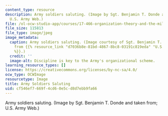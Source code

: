 ```yaml
---
content_type: resource
description: Army soldiers saluting. (Image by Sgt. Benjamin T. Donde and taken from;
  U.S. Army Web.)
file: /ol-ocw-studio-app/courses/17-466-organization-theory-and-the-military-spring-2003/cf546ef7669f4cd60e5cd8d7ebb9fa66_17-466s03.jpg
file_size: 115813
file_type: image/jpeg
image_metadata:
  caption: Army soldiers saluting. (Image courtesy of Sgt. Benjamin T. Donde and taken
    from {{% resource_link "d7036b8e-81bd-4867-8bc8-03191c819eda" "U.S. Army Web"
    %}}.)
  credit: ''
  image-alt: Discipline is key to the Army's organizational scheme.
learning_resource_types: []
license: https://creativecommons.org/licenses/by-nc-sa/4.0/
ocw_type: OCWImage
resourcetype: Image
title: Army Soldiers Saluting
uid: cf546ef7-669f-4cd6-0e5c-d8d7ebb9fa66
---
```

Army soldiers saluting. (Image by Sgt. Benjamin T. Donde and taken from; U.S. Army Web.)